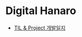 # Digital Hanaro

- [TIL & Project 개발일지](https://unleashed-fire-109.notion.site/Digital-Hanaro-17d33f15096146e6b1dd5840d4f2897e?pvs=4)